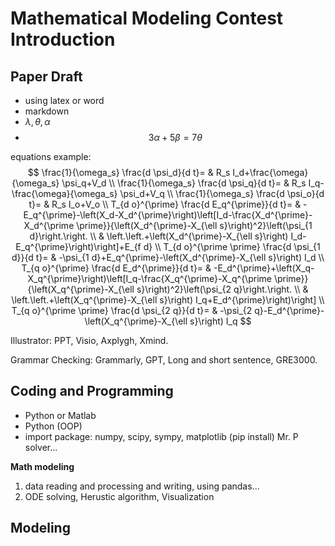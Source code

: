 # Mathematical Modeling Contest Introduction

## Paper Draft
- using latex or word
- markdown
- $\lambda, \theta, \alpha$
- $$3\alpha+5\beta=7\theta$$

equations example:
$$
\frac{1}{\omega_s} \frac{d \psi_d}{d t}= & R_s I_d+\frac{\omega}{\omega_s} \psi_q+V_d \\
\frac{1}{\omega_s} \frac{d \psi_q}{d t}= & R_s I_q-\frac{\omega}{\omega_s} \psi_d+V_q \\
\frac{1}{\omega_s} \frac{d \psi_o}{d t}= & R_s I_o+V_o \\
T_{d o}^{\prime} \frac{d E_q^{\prime}}{d t}= & -E_q^{\prime}-\left(X_d-X_d^{\prime}\right)\left[I_d-\frac{X_d^{\prime}-X_d^{\prime \prime}}{\left(X_d^{\prime}-X_{\ell s}\right)^2}\left(\psi_{1 d}\right.\right. \\
& \left.\left.+\left(X_d^{\prime}-X_{\ell s}\right) I_d-E_q^{\prime}\right)\right]+E_{f d} \\
T_{d o}^{\prime \prime} \frac{d \psi_{1 d}}{d t}= & -\psi_{1 d}+E_q^{\prime}-\left(X_d^{\prime}-X_{\ell s}\right) I_d \\
T_{q o}^{\prime} \frac{d E_d^{\prime}}{d t}= & -E_d^{\prime}+\left(X_q-X_q^{\prime}\right)\left[I_q-\frac{X_q^{\prime}-X_q^{\prime \prime}}{\left(X_q^{\prime}-X_{\ell s}\right)^2}\left(\psi_{2 q}\right.\right. \\
& \left.\left.+\left(X_q^{\prime}-X_{\ell s}\right) I_q+E_d^{\prime}\right)\right] \\
T_{q o}^{\prime \prime} \frac{d \psi_{2 q}}{d t}= & -\psi_{2 q}-E_d^{\prime}-\left(X_q^{\prime}-X_{\ell s}\right) I_q
$$

Illustrator:
PPT, Visio, Axplygh, Xmind.

Grammar Checking:
Grammarly, GPT, Long and short sentence, GRE3000.

## Coding and Programming
- Python or Matlab
- Python (OOP)
- import package: numpy, scipy, sympy, matplotlib (pip install) Mr. P solver...

**Math modeling**
1. data reading and processing and writing, using pandas...
2. ODE solving, Herustic algorithm, Visualization

## Modeling




